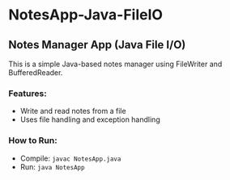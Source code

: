 # NotesApp-Java-FileIO
## Notes Manager App (Java File I/O)
This is a simple Java-based notes manager using FileWriter and BufferedReader.

### Features:
- Write and read notes from a file
- Uses file handling and exception handling

### How to Run:
- Compile: `javac NotesApp.java`
- Run: `java NotesApp`
